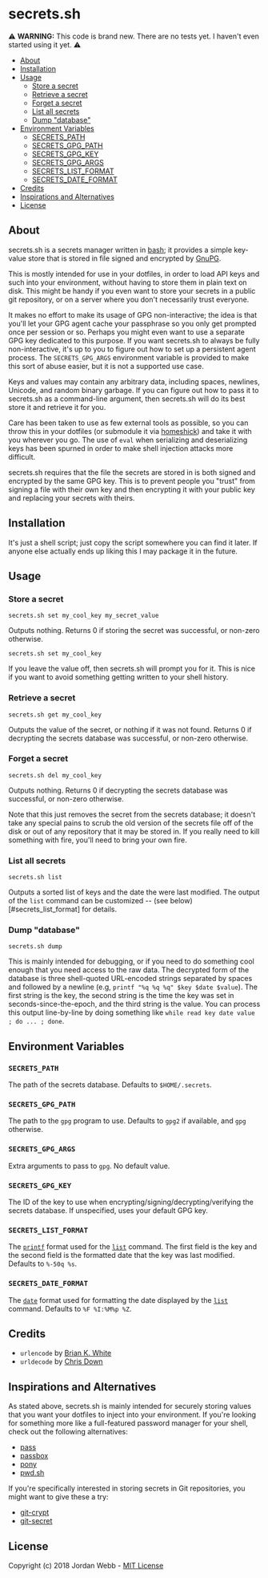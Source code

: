 # secrets.sh

⚠️ **WARNING:** This code is brand new. There are no tests yet. I haven't even started using it yet. ⚠️

  - [About](#about)
  - [Installation](#installation)
  - [Usage](#usage)
    - [Store a secret](#store-a-secret)
    - [Retrieve a secret](#retrieve-a-secret)
    - [Forget a secret](#forget-a-secret)
    - [List all secrets](#list-all-secrets)
    - [Dump "database"](#dump-database)
  - [Environment Variables](#environment-variables)
    - [SECRETS_PATH](#secrets_path)
    - [SECRETS_GPG_PATH](#secrets_gpg_path)
    - [SECRETS_GPG_KEY](#secrets_gpg_key)
    - [SECRETS_GPG_ARGS](#secrets_gpg_args)
    - [SECRETS_LIST_FORMAT](#secrets_list_format)
    - [SECRETS_DATE_FORMAT](#secrets_date_format)
  - [Credits](#credits)
  - [Inspirations and Alternatives](#inspirations-and-alternatives)
  - [License](#license)

## About

secrets.sh is a secrets manager written in [bash](https://www.gnu.org/software/bash/); it provides a simple key-value store that is
stored in file signed and encrypted by [GnuPG](https://gnupg.org/).

This is mostly intended for use in your dotfiles, in order to load API keys and
such into your environment, without having to store them in plain text on disk. This might be handy if you even want to store your secrets in a public
git repository, or on a server where you don't necessarily trust everyone.

It makes no effort to make its usage of GPG non-interactive; the idea is that you'll let
your GPG agent cache your passphrase so you only get prompted once per
session or so. Perhaps you might even want to use a separate GPG key dedicated
to this purpose. If you want secrets.sh to always be fully non-interactive, it's up to you to figure out how to set up a persistent agent process. The `SECRETS_GPG_ARGS` environment variable is provided to make this sort of abuse easier, but it is not a supported use case.

Keys and values may contain any arbitrary data, including spaces, newlines, Unicode, and random binary garbage. If you can figure out how to pass it to secrets.sh
as a command-line argument, then secrets.sh will do its best store it and retrieve it for you.

Care has been taken to use as few external tools as possible, so you can throw this in your dotfiles (or submodule it via [homeshick](https://github.com/andsens/homeshick)) and take it with you wherever you go. The use of `eval` when serializing and deserializing keys has been spurned in order to make shell injection attacks more difficult.

secrets.sh requires that the file the secrets are stored in is both signed and
encrypted by the same GPG key. This is to prevent people you "trust" from signing
a file with their own key and then encrypting it with your public key and
replacing your secrets with theirs.

## Installation

It's just a shell script; just copy the script somewhere you can find it later.
If anyone else actually ends up liking this I may package it in the future.

## Usage

### Store a secret
```secrets.sh set my_cool_key my_secret_value```

Outputs nothing. Returns 0 if storing the secret was successful, or non-zero otherwise.

```secrets.sh set my_cool_key```

If you leave the value off, then secrets.sh will prompt you for it. This is nice if you want to avoid something getting written to your shell history.

### Retrieve a secret
```secrets.sh get my_cool_key```

Outputs the value of the secret, or nothing if it was not found. Returns 0 if
decrypting the secrets database was successful, or non-zero otherwise.

### Forget a secret
```secrets.sh del my_cool_key```

Outputs nothing. Returns 0 if decrypting the secrets database was successful,
or non-zero otherwise.

Note that this just removes the secret from the secrets database; it doesn't take any special pains to scrub the old version of the secrets file off of the disk or out of any repository that it may be stored in. If you really need to kill something with fire, you'll need to bring your own fire.

### List all secrets
```secrets.sh list```

Outputs a sorted list of keys and the date the were last modified.
The output of the `list` command can be customized -- (see below)[#secrets_list_format] for details.

### Dump "database"
```secrets.sh dump```

This is mainly intended for debugging, or if you need to do something cool
enough that you need access to the raw data. The decrypted form of the database
is three shell-quoted URL-encoded strings separated by spaces and followed by a newline
(e.g, `printf "%q %q %q" $key $date $value`). The first string is the key,
the second string is the time the key was set in seconds-since-the-epoch, and
the third string is the value. You can process this output line-by-line by
doing something like `while read key date value ; do ... ; done`.

## Environment Variables

### `SECRETS_PATH`

The path of the secrets database. Defaults to `$HOME/.secrets`.

### `SECRETS_GPG_PATH`

The path to the `gpg` program to use. Defaults to `gpg2` if available, and `gpg` otherwise.

### `SECRETS_GPG_ARGS`

Extra arguments to pass to `gpg`. No default value.

### `SECRETS_GPG_KEY`

The ID of the key to use when encrypting/signing/decrypting/verifying the secrets database. If unspecified, uses your default GPG key.

### `SECRETS_LIST_FORMAT`

The  [`printf`](http://wiki.bash-hackers.org/commands/builtin/printf) format used for the [`list`](#list-all-secrets) command. The first field is the key and the second field is the formatted date that the key was last modified. Defaults to `%-50q %s`.

### `SECRETS_DATE_FORMAT`

The [`date`](http://man7.org/linux/man-pages/man1/date.1.html) format used for formatting the date displayed by the [`list`](#list-all-secrets) command. Defaults to `%F %I:%M%p %Z`.

## Credits

  - `urlencode` by [Brian K. White](https://github.com/aljex)
  - `urldecode` by [Chris Down](https://github.com/cdown)

## Inspirations and Alternatives

As stated above, secrets.sh is mainly intended for securely storing values that you want your dotfiles to inject into your environment. If you're looking for something more like a full-featured password manager for your shell, check out the following alternatives:

  - [pass](https://www.passwordstore.org/)
  - [passbox](https://github.com/RobBollons/passbox)
  - [pony](https://github.com/jessfraz/pony)
  - [pwd.sh](https://github.com/drduh/pwd.sh)

If you're specifically interested in storing secrets in Git repositories, you might want to give these a try:

  - [git-crypt](https://www.agwa.name/projects/git-crypt/)
  - [git-secret](http://git-secret.io/)

## License

Copyright (c) 2018 Jordan Webb - [MIT License](https://github.com/jordemort/secrets.sh/blob/master/LICENSE)
